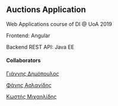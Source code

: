 ## Auctions Application

Web Applications course of DI @ UoA 2019

Frontend: Angular

Backend REST API: Java EE

#### Collaborators

[Γιάννης Δημόπουλος](https://github.com/SuperGohan362)

[Φάνης Ασλανίδης](https://github.com/Fanarosss)

[Κωστής Μιχαηλίδης](https://github.com/kostismich7)
